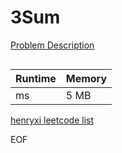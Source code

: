 # 3Sum
[Problem Description](https://leetcode.com/problems/3sum/)

```

```

| Runtime       | Memory     | 
| :------------- | :---------- |
|  ms | 5 MB	   |


[henryxi leetcode list](http://www.henryxi.com/leetcode)

EOF